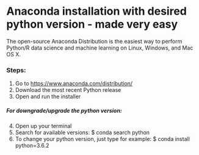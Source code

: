# Anaconda installation with desired python version - made very easy

The open-source Anaconda Distribution is the easiest way to perform Python/R data science and machine learning on Linux, Windows, and Mac OS X. 

### Steps:

1. Go to https://www.anaconda.com/distribution/
2. Download the most recent Python release
3. Open and run the installer

##### For downgrade/upgrade the python version:
4. Open up your terminal
5. Search for available versions: 
$ conda search python
6. To change your python version, just type for example:
$ conda install python=3.6.2
